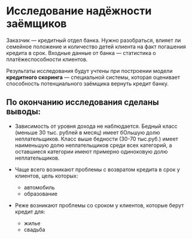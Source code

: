 # Исследование надёжности заёмщиков

Заказчик — кредитный отдел банка. Нужно разобраться, влияет ли семейное положение и количество детей клиента на факт погашения кредита в срок. Входные данные от банка — статистика о платёжеспособности клиентов.

Результаты исследования будут учтены при построении модели **кредитного скоринга** — специальной системы, которая оценивает способность потенциального заёмщика вернуть кредит банку.

## По окончанию исследования сделаны выводы:
* Зависимость от уровня дохода не наблюдается. Бедный класс (меньше 30 тыс. рублей в месяц) имеет бОльшую долю неплательщиков. Класс выше бедности (30-70 тыс.руб.) имеет наименьшую долю неплательщиков среди всех категорий, а оставшиеся категории имеют примерно одиноковую долю неплательщиков. 
* Чаще всего возникают проблемы с возвратом кредита в срок у клиентов, цель которых:
  * автомобиль
  * образование

* Реже возникают проблемы со сроком у клиентов, которые берут кредит для:
  * жилье
  * свадьба
